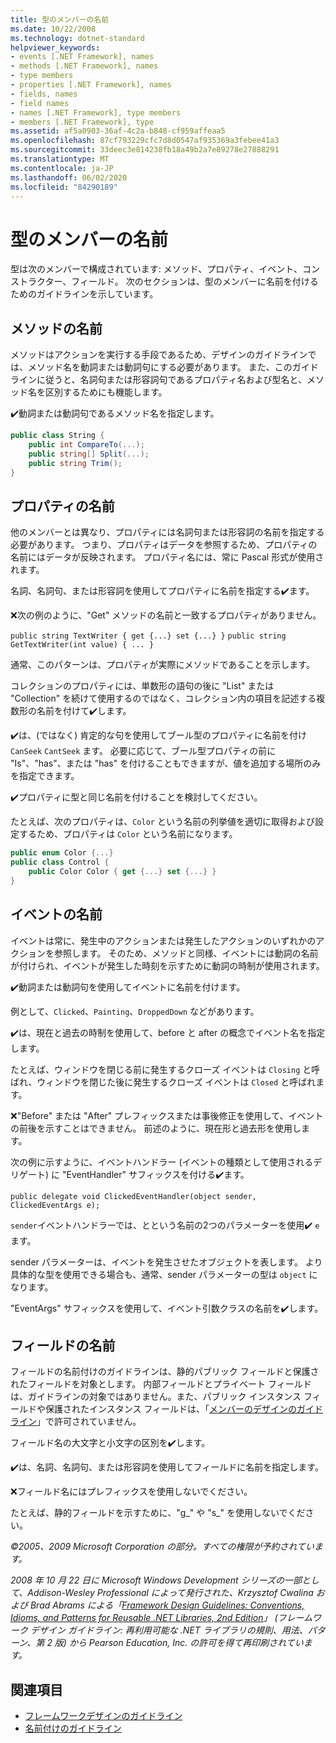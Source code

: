 ```yaml
---
title: 型のメンバーの名前
ms.date: 10/22/2008
ms.technology: dotnet-standard
helpviewer_keywords:
- events [.NET Framework], names
- methods [.NET Framework], names
- type members
- properties [.NET Framework], names
- fields, names
- field names
- names [.NET Framework], type members
- members [.NET Framework], type
ms.assetid: af5a0903-36af-4c2a-b848-cf959affeaa5
ms.openlocfilehash: 87cf793229cfc7d8d0547af935369a3febee41a3
ms.sourcegitcommit: 33deec3e814238fb18a49b2a7e89278e27888291
ms.translationtype: MT
ms.contentlocale: ja-JP
ms.lasthandoff: 06/02/2020
ms.locfileid: "84290189"
---
```

# <a name="names-of-type-members"></a>型のメンバーの名前
型は次のメンバーで構成されています: メソッド、プロパティ、イベント、コンストラクター、フィールド。 次のセクションは、型のメンバーに名前を付けるためのガイドラインを示しています。

## <a name="names-of-methods"></a>メソッドの名前
 メソッドはアクションを実行する手段であるため、デザインのガイドラインでは、メソッド名を動詞または動詞句にする必要があります。 また、このガイドラインに従うと、名詞句または形容詞句であるプロパティ名および型名と、メソッド名を区別するためにも機能します。

 ✔️動詞または動詞句であるメソッド名を指定します。

```csharp
public class String {
    public int CompareTo(...);
    public string[] Split(...);
    public string Trim();
}
```

## <a name="names-of-properties"></a>プロパティの名前
 他のメンバーとは異なり、プロパティには名詞句または形容詞の名前を指定する必要があります。 つまり、プロパティはデータを参照するため、プロパティの名前にはデータが反映されます。 プロパティ名には、常に Pascal 形式が使用されます。

 名詞、名詞句、または形容詞を使用してプロパティに名前を指定する✔️ます。

 ❌次の例のように、"Get" メソッドの名前と一致するプロパティがありません。

 `public string TextWriter { get {...} set {...} }` `public string GetTextWriter(int value) { ... }`

 通常、このパターンは、プロパティが実際にメソッドであることを示します。

 コレクションのプロパティには、単数形の語句の後に "List" または "Collection" を続けて使用するのではなく、コレクション内の項目を記述する複数形の名前を付けて✔️します。

 ✔️は、(ではなく) 肯定的な句を使用してブール型のプロパティに名前を付け `CanSeek` `CantSeek` ます。 必要に応じて、ブール型プロパティの前に "Is"、"has"、または "has" を付けることもできますが、値を追加する場所のみを指定できます。

 ✔️プロパティに型と同じ名前を付けることを検討してください。

 たとえば、次のプロパティは、`Color` という名前の列挙値を適切に取得および設定するため、プロパティは `Color` という名前になります。

```csharp
public enum Color {...}
public class Control {
    public Color Color { get {...} set {...} }
}
```

## <a name="names-of-events"></a>イベントの名前
 イベントは常に、発生中のアクションまたは発生したアクションのいずれかのアクションを参照します。 そのため、メソッドと同様、イベントには動詞の名前が付けられ、イベントが発生した時刻を示すために動詞の時制が使用されます。

 ✔️動詞または動詞句を使用してイベントに名前を付けます。

 例として、`Clicked`、`Painting`、`DroppedDown` などがあります。

 ✔️は、現在と過去の時制を使用して、before と after の概念でイベント名を指定します。

 たとえば、ウィンドウを閉じる前に発生するクローズ イベントは `Closing` と呼ばれ、ウィンドウを閉じた後に発生するクローズ イベントは `Closed` と呼ばれます。

 ❌"Before" または "After" プレフィックスまたは事後修正を使用して、イベントの前後を示すことはできません。 前述のように、現在形と過去形を使用します。

 次の例に示すように、イベントハンドラー (イベントの種類として使用されるデリゲート) に "EventHandler" サフィックスを付ける✔️ます。

 `public delegate void ClickedEventHandler(object sender, ClickedEventArgs e);`

 `sender`イベントハンドラーでは、とという名前の2つのパラメーターを使用✔️ `e` ます。

 sender パラメーターは、イベントを発生させたオブジェクトを表します。 より具体的な型を使用できる場合も、通常、sender パラメーターの型は `object` になります。

 "EventArgs" サフィックスを使用して、イベント引数クラスの名前を✔️します。

## <a name="names-of-fields"></a>フィールドの名前
 フィールドの名前付けのガイドラインは、静的パブリック フィールドと保護されたフィールドを対象とします。 内部フィールドとプライベート フィールドは、ガイドラインの対象ではありません。また、パブリック インスタンス フィールドや保護されたインスタンス フィールドは、「[メンバーのデザインのガイドライン](member.md)」で許可されていません。

 フィールド名の大文字と小文字の区別を✔️します。

 ✔️は、名詞、名詞句、または形容詞を使用してフィールドに名前を指定します。

 ❌フィールド名にはプレフィックスを使用しないでください。

 たとえば、静的フィールドを示すために、"g_" や "s_" を使用しないでください。

 *©2005、2009 Microsoft Corporation の部分。すべての権限が予約されています。*

 *2008 年 10 月 22 日に Microsoft Windows Development シリーズの一部として、Addison-Wesley Professional によって発行された、Krzysztof Cwalina および Brad Abrams による「[Framework Design Guidelines: Conventions, Idioms, and Patterns for Reusable .NET Libraries, 2nd Edition](https://www.informit.com/store/framework-design-guidelines-conventions-idioms-and-9780321545619)」 (フレームワーク デザイン ガイドライン: 再利用可能な .NET ライブラリの規則、用法、パターン、第 2 版) から Pearson Education, Inc. の許可を得て再印刷されています。*

## <a name="see-also"></a>関連項目

- [フレームワークデザインのガイドライン](index.md)
- [名前付けのガイドライン](naming-guidelines.md)
